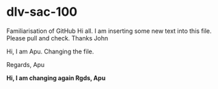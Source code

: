 # dlv-sac-100
Familiarisation of GitHub
Hi all.
I am inserting some new text into this file.
Please pull and check.
Thanks
John

Hi,
I am Apu.
Changing the file.

Regards,
Apu

**Hi,
I am changing again
Rgds,
Apu**